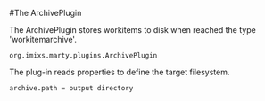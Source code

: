 #The ArchivePlugin

The ArchivePlugin  stores workitems to disk when reached the type 'workitemarchive'. 

	org.imixs.marty.plugins.ArchivePlugin

The plug-in reads properties to define the target
filesystem.

	archive.path = output directory
 